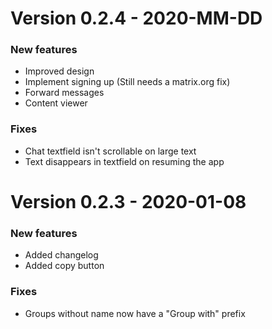 # Version 0.2.4 - 2020-MM-DD
### New features
- Improved design
- Implement signing up (Still needs a matrix.org fix)
- Forward messages
- Content viewer
### Fixes
- Chat textfield isn't scrollable on large text
- Text disappears in textfield on resuming the app

# Version 0.2.3 - 2020-01-08
### New features
- Added changelog
- Added copy button
### Fixes
- Groups without name now have a "Group with" prefix
